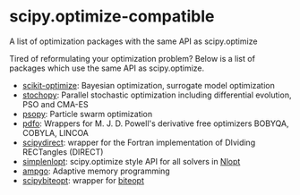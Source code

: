 # scipy.optimize-compatible
A list of optimization packages with the same API as scipy.optimize

Tired of reformulating your optimization problem?
Below is a list of packages which use the same API as scipy.optimize.

* [scikit-optimize](https://github.com/scikit-optimize/scikit-optimize): Bayesian optimization, surrogate model optimization
* [stochopy](https://github.com/keurfonluu/stochopy): Parallel stochastic optimization including differential evolution, PSO and CMA-ES
* [psopy](https://github.com/jerrytheo/psopy): Particle swarm optimization
* [pdfo](https://github.com/pdfo/pdfo): Wrappers for M. J. D. Powell's derivative free optimizers BOBYQA, COBYLA, LINCOA
* [scipydirect](https://github.com/andim/scipydirect): wrapper for the Fortran implementation of DIviding RECTangles (DIRECT)
* [simplenlopt](https://github.com/dschmitz89/simplenlopt): scipy.optimize style API for all solvers in [Nlopt](https://github.com/stevengj/nlopt)
* [ampgo](https://github.com/dschmitz89/ampgo): Adaptive memory programming
* [scipybiteopt](https://github.com/dschmitz89/scipybiteopt): wrapper for [biteopt](https://github.com/avaneev/biteopt)
